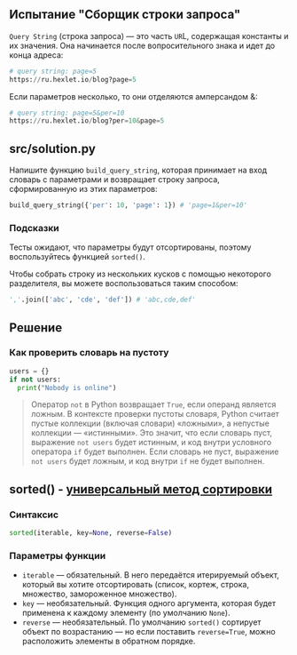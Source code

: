 ## Испытание "Сборщик строки запроса"

`Query String` (строка запроса) — это часть `UR`L, содержащая константы и их значения. Она начинается после вопросительного знака и идет до конца адреса:

```python
# query string: page=5
https://ru.hexlet.io/blog?page=5
```

Если параметров несколько, то они отделяются амперсандом &:

```python
# query string: page=5&per=10
https://ru.hexlet.io/blog?per=10&page=5
```

## src/solution.py

Напишите функцию `build_query_string`, которая принимает на вход словарь с параметрами и возвращает строку запроса, сформированную из этих параметров:

```python
build_query_string({'per': 10, 'page': 1}) # 'page=1&per=10'
```

### Подсказки

Тесты ожидают, что параметры будут отсортированы, поэтому воспользуйтесь функцией `sorted()`.

Чтобы собрать строку из нескольких кусков с помощью некоторого разделителя, вы можете воспользоваться таким способом:

```python
','.join(['abc', 'cde', 'def']) # 'abc,cde,def'
```

## Решение

### Как проверить словарь на пустоту

```python
users = {}
if not users:
  print("Nobody is online")
```

> Оператор `not` в Python возвращает `True`, если операнд является ложным.
> В контексте проверки пустоты словаря, Python считает пустые коллекции (включая словари) «ложными», а непустые коллекции — «истинными».
> Это значит, что если словарь пуст, выражение `not users` будет истинным, и код внутри условного оператора `if` будет выполнен. Если словарь не пуст, выражение `not users` будет ложным, и код внутри `if` не будет выполнен.

## sorted() - [универсальный метод сортировки](https://skillbox.ru/media/code/sortirovka-dannykh-v-python-chto-nuzhno-znat/)

### Синтаксис

```python
sorted(iterable, key=None, reverse=False)
```

### Параметры функции

- `iterable` — обязательный. В него передаётся итерируемый объект, который вы хотите отсортировать (список, кортеж, строка, множество, замороженное множество).
- `key` — необязательный. Функция одного аргумента, которая будет применена к каждому элементу (по умолчанию `None`).
- `reverse` — необязательный. По умолчанию `sorted()` сортирует объект по возрастанию — но если поставить `reverse=True`, можно расположить элементы в обратном порядке.
